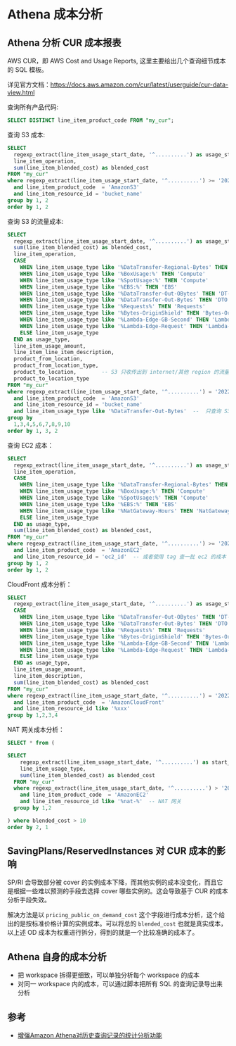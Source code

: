 # Athena 成本分析

## Athena 分析 CUR 成本报表

AWS CUR，即 AWS Cost and Usage Reports, 这里主要给出几个查询细节成本的 SQL 模板。

详见官方文档：https://docs.aws.amazon.com/cur/latest/userguide/cur-data-view.html

查询所有产品代码:

```sql
SELECT DISTINCT line_item_product_code FROM "my_cur";
```

查询 S3 成本:

```sql
SELECT
  regexp_extract(line_item_usage_start_date, '^..........') as usage_start_date,
  line_item_operation,
  sum(line_item_blended_cost) as blended_cost
FROM "my_cur"
where regexp_extract(line_item_usage_start_date, '^..........') >= '2021-11-28'
  and line_item_product_code  = 'AmazonS3'
  and line_item_resource_id = 'bucket_name'
group by 1, 2
order by 1, 2
```

查询 S3 的流量成本:

```sql
SELECT
  regexp_extract(line_item_usage_start_date, '^..........') as usage_start_date,
  sum(line_item_blended_cost) as blended_cost,
  line_item_operation,
  CASE
    WHEN line_item_usage_type like '%DataTransfer-Regional-Bytes' THEN 'DTAZ'  -- Region 内（跨区）流量成本
    WHEN line_item_usage_type like '%BoxUsage:%' THEN 'Compute'
    WHEN line_item_usage_type like '%SpotUsage:%' THEN 'Compute'
    WHEN line_item_usage_type like '%EBS:%' THEN 'EBS'
    WHEN line_item_usage_type like '%DataTransfer-Out-OBytes' THEN 'DT-Origin'
    WHEN line_item_usage_type like '%DataTransfer-Out-Bytes' THEN 'DTO'
    WHEN line_item_usage_type like '%Requests%' THEN 'Requests'
    WHEN line_item_usage_type like '%Bytes-OriginShield' THEN 'Bytes-OriginShield'
    WHEN line_item_usage_type like '%Lambda-Edge-GB-Second' THEN 'Lambda-Edge-GB-Second'
    WHEN line_item_usage_type like '%Lambda-Edge-Request' THEN 'Lambda-Edge-Request'
    ELSE line_item_usage_type
  END as usage_type,  
  line_item_usage_amount,
  line_item_line_item_description,
  product_from_location,
  product_from_location_type,
  product_to_location,        -- S3 只收传出到 internet/其他 region 的流量成本
  product_to_location_type
FROM "my_cur"
where regexp_extract(line_item_usage_start_date, '^..........') = '2022-04-05'
  and line_item_product_code  = 'AmazonS3'
  and line_item_resource_id = 'bucket_name'
  and line_item_usage_type like '%DataTransfer-Out-Bytes'  --  只查询 S3 传出的流量成本
group by
  1,3,4,5,6,7,8,9,10
order by 1, 3, 2
```

查询 EC2 成本：

```sql
SELECT
  regexp_extract(line_item_usage_start_date, '^..........') as usage_start_date,
  line_item_operation,
  CASE
    WHEN line_item_usage_type like '%DataTransfer-Regional-Bytes' THEN 'DTAZ'  -- Region 内（跨区）流量成本
    WHEN line_item_usage_type like '%BoxUsage:%' THEN 'Compute'
    WHEN line_item_usage_type like '%SpotUsage:%' THEN 'Compute'
    WHEN line_item_usage_type like '%EBS:%' THEN 'EBS'
    WHEN line_item_usage_type like '%NatGateway-Hours' THEN 'NatGateway-Hours'
    ELSE line_item_usage_type
  END as usage_type,
  sum(line_item_blended_cost) as blended_cost,
FROM "my_cur"
where regexp_extract(line_item_usage_start_date, '^..........') >= '2021-12-27'
  and line_item_product_code  = 'AmazonEC2'
  and line_item_resource_id = 'ec2_id'  -- 或者使用 tag 查一批 ec2 的成本
group by 1, 2
order by 1, 2
```


CloudFront 成本分析：

```sql
SELECT
  regexp_extract(line_item_usage_start_date, '^..........') as usage_start_date,
  CASE
    WHEN line_item_usage_type like '%DataTransfer-Out-OBytes' THEN 'DT-Origin'
    WHEN line_item_usage_type like '%DataTransfer-Out-Bytes' THEN 'DTO'
    WHEN line_item_usage_type like '%Requests%' THEN 'Requests'
    WHEN line_item_usage_type like '%Bytes-OriginShield' THEN 'Bytes-OriginShield'
    WHEN line_item_usage_type like '%Lambda-Edge-GB-Second' THEN 'Lambda-Edge-GB-Second'
    WHEN line_item_usage_type like '%Lambda-Edge-Request' THEN 'Lambda-Edge-Request'
    ELSE line_item_usage_type
  END as usage_type,
  line_item_usage_amount,
  line_item_description,
  sum(line_item_blended_cost) as blended_cost
FROM "my_cur"
where regexp_extract(line_item_usage_start_date, '^..........') = '2022-03-25'
  and line_item_product_code  = 'AmazonCloudFront'
  and line_item_resource_id like '%xxx'
group by 1,2,3,4
```

NAT 网关成本分析：

```sql
SELECT * from (

SELECT
    regexp_extract(line_item_usage_start_date, '^..........') as start_date,
    line_item_usage_type,
    sum(line_item_blended_cost) as blended_cost
  FROM "my_cur"
  where regexp_extract(line_item_usage_start_date, '^..........') > '2021-11-23'
    and line_item_product_code  = 'AmazonEC2'
    and line_item_resource_id like '%nat-%'  -- NAT 网关
  group by 1,2

) where blended_cost > 10
order by 2, 1
```

## SavingPlans/ReservedInstances 对 CUR 成本的影响

SP/RI 会导致部分被 cover 的实例成本下降，而其他实例的成本没变化，而且它是根据一些难以预测的手段去选择 cover 哪些实例的。这会导致基于 CUR 的成本分析手段失效。

解决方法是以 `pricing_public_on_demand_cost` 这个字段进行成本分析，这个给出的是按标准价格计算的实例成本。可以将总的 `blended_cost` 也就是真实成本，以上述 OD 成本为权重进行拆分，得到的就是一个比较准确的成本了。

## Athena 自身的成本分析

- 把 workspace 拆得更细致，可以单独分析每个 workspace 的成本
- 对同一 workspace 内的成本，可以通过脚本把所有 SQL 的查询记录导出来分析


## 参考

- [增强Amazon Athena对历史查询记录的统计分析功能](https://aws.amazon.com/cn/blogs/china/enhance-amazon-athenas-statistical-analysis-function-for-historical-query-records/)
